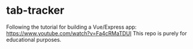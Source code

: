 # tab-tracker
Following the tutorial for building a Vue/Express app: https://www.youtube.com/watch?v=Fa4cRMaTDUI
This repo is purely for educational purposes.

